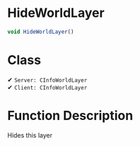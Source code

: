 # HideWorldLayer
```js	
void HideWorldLayer()
```
# Class
✔ `Server: CInfoWorldLayer`  
✔ `Client: CInfoWorldLayer`  

# Function Description
Hides this layer

